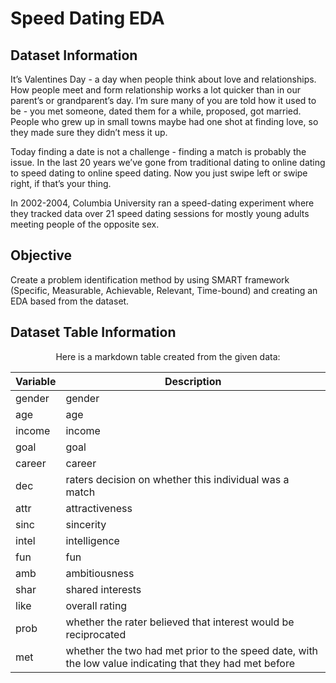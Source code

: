 # Speed Dating EDA

## Dataset Information

It’s Valentines Day - a day when people think about love and relationships. How people meet and form relationship works a lot quicker than in our parent’s or grandparent’s day. I’m sure many of you are told how it used to be - you met someone, dated them for a while, proposed, got married. People who grew up in small towns maybe had one shot at finding love, so they made sure they didn’t mess it up.

Today finding a date is not a challenge - finding a match is probably the issue. In the last 20 years we’ve gone from traditional dating to online dating to speed dating to online speed dating. Now you just swipe left or swipe right, if that’s your thing.

In 2002-2004, Columbia University ran a speed-dating experiment where they tracked data over 21 speed dating sessions for mostly young adults meeting people of the opposite sex.

## Objective

Create a problem identification method by using SMART framework (Specific, Measurable, Achievable, Relevant, Time-bound) and creating an EDA based from the dataset.


## Dataset Table Information

<center>

Here is a markdown table created from the given data:

| Variable | Description |
|----------|-------------|
| gender   | gender      |
| age      | age         |
| income   | income      |
| goal     | goal        |
| career   | career      |
| dec      | raters decision on whether this individual was a match |
| attr     | attractiveness |
| sinc     | sincerity   |
| intel    | intelligence |
| fun      | fun         |
| amb      | ambitiousness |
| shar     | shared interests |
| like     | overall rating |
| prob     | whether the rater believed that interest would be reciprocated |
| met      | whether the two had met prior to the speed date, with the low value indicating that they had met before |

</center>